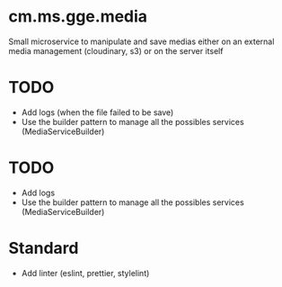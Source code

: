 # cm.ms.gge.media
Small microservice to manipulate and save medias either on an external media management (cloudinary, s3) or on the server itself

# TODO
 - Add logs (when the file failed to be save)
 - Use the builder pattern to manage all the possibles services (MediaServiceBuilder)

# TODO
 - Add logs
 - Use the builder pattern to manage all the possibles services (MediaServiceBuilder)

# Standard
  - Add linter (eslint, prettier, stylelint)